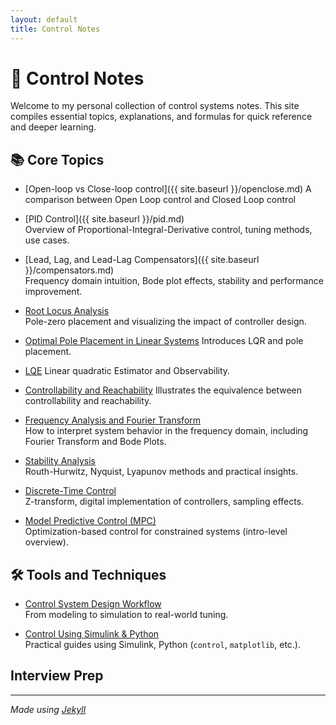 ```yaml
---
layout: default
title: Control Notes
---
```


# 🧠 Control Notes

Welcome to my personal collection of control systems notes. This site compiles essential topics, explanations, and formulas for quick reference and deeper learning.

## 📚 Core Topics
- [Open-loop vs Close-loop control]({{ site.baseurl }}/openclose.md)
  A comparison between Open Loop control and Closed Loop control

- [PID Control]({{ site.baseurl }}/pid.md)  
  Overview of Proportional-Integral-Derivative control, tuning methods, use cases.

- [Lead, Lag, and Lead-Lag Compensators]({{ site.baseurl }}/compensators.md)  
  Frequency domain intuition, Bode plot effects, stability and performance improvement.

- [Root Locus Analysis](./notes/root-locus.md)  
  Pole-zero placement and visualizing the impact of controller design.

- [Optimal Pole Placement in Linear Systems](./notes/pole_placement.md)
  Introduces LQR and pole placement.

- [LQE](./notes/state_estim.md)
  Linear quadratic Estimator and Observability.

- [Controllability and Reachability](./notes/controllability.md)
  Illustrates the equivalence between controllability and reachability.

- [Frequency Analysis and Fourier Transform](./notes/frequency-response.md)  
  How to interpret system behavior in the frequency domain, including Fourier Transform and Bode Plots.

- [Stability Analysis](./notes/stability.md)  
  Routh-Hurwitz, Nyquist, Lyapunov methods and practical insights.

- [Discrete-Time Control](./notes/discrete-control.md)  
  Z-transform, digital implementation of controllers, sampling effects.

- [Model Predictive Control (MPC)](./notes/mpc.md)  
  Optimization-based control for constrained systems (intro-level overview).

## 🛠️ Tools and Techniques

- [Control System Design Workflow](./notes/workflow.html)  
  From modeling to simulation to real-world tuning.

- [Control Using Simulink & Python](./notes/tools.html)  
  Practical guides using Simulink, Python (`control`, `matplotlib`, etc.).

## Interview Prep


---

*Made using [Jekyll](https://jekyllrb.com/)*
